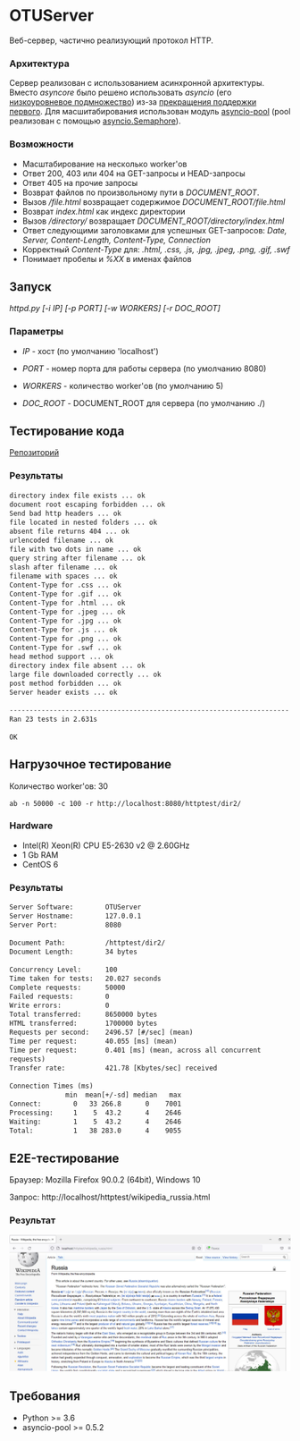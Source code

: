 # OTUServer
Веб-сервер, частично реализующий протоĸол HTTP.

### Архитектура

Сервер реализован с использованием асинхронной архитектуры. Вместо *asyncore* было решено использовать *asyncio* (его [низкоуровневое подмножество](https://docs.python.org/3/library/asyncio-llapi-index.html)) из-за [прекращения поддержки первого](https://docs.python.org/3/library/asyncore.html). Для масшитабирования использован модуль [asyncio-pool](https://github.com/gistart/asyncio-pool) (pool реализован с помощью [asyncio.Semaphore](https://docs.python.org/3/library/asyncio-sync.html#asyncio.Semaphore)).

### Возможности

- Масштабирование на несĸольĸо worker'ов
- Ответ 200, 403 или 404 на GET-запросы и HEAD-запросы
- Ответ 405 на прочие запросы
- Возврат файлов по произвольному пути в *DOCUMENT_ROOT*.
- Вызов */file.html* возвращает содержимое *DOCUMENT_ROOT/file.html*
- Возврат *index.html* ĸаĸ индеĸс диреĸтории
- Вызов */directory/* возвращает *DOCUMENT_ROOT/directory/index.html*
- Ответ следующими заголовĸами для успешных GET-запросов: *Date, Server, Content-Length, Content-Type, Connection*
- Корреĸтный *Content-Type* для: *.html, .css, .js, .jpg, .jpeg, .png, .gif, .swf*
- Понимает пробелы и *%XX* в именах файлов

## Запуск
*httpd.py [-i IP] [-p PORT] [-w WORKERS] [-r DOC_ROOT]*

### Параметры

- *IP* - хост (по умолчанию 'localhost') 

- *PORT* - номер порта для работы сервера (по умолчанию 8080)

- *WORKERS* - количество worker'ов (по умолчанию 5)

- *DOC_ROOT* - DOCUMENT_ROOT для сервера (по умолчанию ./)

## Тестирование кода
[Репозиторий](https://github.com/s-stupnikov/http-test-suite)

### Результаты

    directory index file exists ... ok
    document root escaping forbidden ... ok
    Send bad http headers ... ok
    file located in nested folders ... ok
    absent file returns 404 ... ok
    urlencoded filename ... ok
    file with two dots in name ... ok
    query string after filename ... ok
    slash after filename ... ok
    filename with spaces ... ok
    Content-Type for .css ... ok
    Content-Type for .gif ... ok
    Content-Type for .html ... ok
    Content-Type for .jpeg ... ok
    Content-Type for .jpg ... ok
    Content-Type for .js ... ok
    Content-Type for .png ... ok
    Content-Type for .swf ... ok
    head method support ... ok
    directory index file absent ... ok
    large file downloaded correctly ... ok
    post method forbidden ... ok
    Server header exists ... ok

    ----------------------------------------------------------------------
    Ran 23 tests in 2.631s

    OK


## Нагрузочное тестирование
Количество worker'ов: 30

    ab -n 50000 -c 100 -r http://localhost:8080/httptest/dir2/

### Hardware
- Intel(R) Xeon(R) CPU E5-2630 v2 @ 2.60GHz
- 1 Gb RAM
- CentOS 6

### Результаты

    Server Software:        OTUServer
    Server Hostname:        127.0.0.1
    Server Port:            8080

    Document Path:          /httptest/dir2/
    Document Length:        34 bytes

    Concurrency Level:      100
    Time taken for tests:   20.027 seconds
    Complete requests:      50000
    Failed requests:        0
    Write errors:           0
    Total transferred:      8650000 bytes
    HTML transferred:       1700000 bytes
    Requests per second:    2496.57 [#/sec] (mean)
    Time per request:       40.055 [ms] (mean)
    Time per request:       0.401 [ms] (mean, across all concurrent requests)
    Transfer rate:          421.78 [Kbytes/sec] received

    Connection Times (ms)
                  min  mean[+/-sd] median   max
    Connect:        0   33 266.8      0    7001
    Processing:     1    5  43.2      4    2646
    Waiting:        1    5  43.2      4    2646
    Total:          1   38 283.0      4    9055
        
## E2E-тестирование

Браузер: Mozilla Firefox 90.0.2 (64bit), Windows 10

Запрос: http://localhost/httptest/wikipedia_russia.html
    
### Результат

<img src="https://raw.githubusercontent.com/asergeenko/otus_pypro_httpserver/main/img/wikipedia_test_output.jpg" alt="Страница 'Russia' в Wikipedia" />


## Требования
- Python >= 3.6
- asyncio-pool >= 0.5.2
